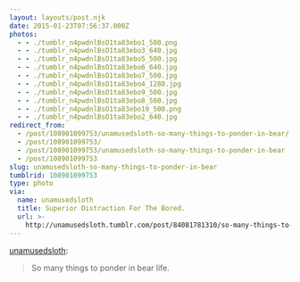 ```yaml
---
layout: layouts/post.njk
date: 2015-01-23T07:56:37.000Z
photos:
  - - ./tumblr_n4pwdnlBsO1ta83ebo1_500.png
  - - ./tumblr_n4pwdnlBsO1ta83ebo3_640.jpg
  - - ./tumblr_n4pwdnlBsO1ta83ebo5_500.jpg
  - - ./tumblr_n4pwdnlBsO1ta83ebo6_640.jpg
  - - ./tumblr_n4pwdnlBsO1ta83ebo7_500.jpg
  - - ./tumblr_n4pwdnlBsO1ta83ebo4_1280.jpg
  - - ./tumblr_n4pwdnlBsO1ta83ebo9_500.jpg
  - - ./tumblr_n4pwdnlBsO1ta83ebo8_500.jpg
  - - ./tumblr_n4pwdnlBsO1ta83ebo10_500.png
  - - ./tumblr_n4pwdnlBsO1ta83ebo2_640.jpg
redirect_from:
  - /post/108901099753/unamusedsloth-so-many-things-to-ponder-in-bear/
  - /post/108901099753/
  - /post/108901099753/unamusedsloth-so-many-things-to-ponder-in-bear
  - /post/108901099753
slug: unamusedsloth-so-many-things-to-ponder-in-bear
tumblrid: 108901099753
type: photo
via:
  name: unamusedsloth
  title: Superior Distraction For The Bored.
  url: >-
    http://unamusedsloth.tumblr.com/post/84081781310/so-many-things-to-ponder-in-bear-life
---
```

<p><a href="http://unamusedsloth.tumblr.com/post/84081781310/so-many-things-to-ponder-in-bear-life" class="tumblr_blog">unamusedsloth</a>:</p>

<blockquote><p>So many things to ponder in bear life.</p></blockquote>

